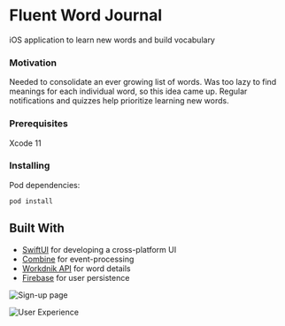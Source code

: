 # Fluent Word Journal

iOS application to learn new words and build vocabulary

### Motivation

Needed to consolidate an ever growing list of words. Was too lazy to find meanings for each individual word, so this idea came up. Regular notifications and quizzes help prioritize learning new words.

### Prerequisites

Xcode 11

### Installing

Pod dependencies:

```
pod install
```

## Built With

- [SwiftUI](https://developer.apple.com/xcode/swiftui) for developing a cross-platform UI
- [Combine](https://developer.apple.com/documentation/combine) for event-processing
- [Workdnik API](https://developer.wordnik.com) for word details
- [Firebase](https://firebase.google.com) for user persistence

![Sign-up page](https://github.com/navedrizvi/Fluent-Word-Journal/tree/master/Fluent%20Vocab%20Trainer/Resources/screenshots/1.png?raw=true 'Sign-up page')

![User Experience](https://github.com/navedrizvi/Fluent-Word-Journal/tree/master/Fluent%20Vocab%20Trainer/Resources/screenshots/ux.gif?raw=true 'User Experience')
